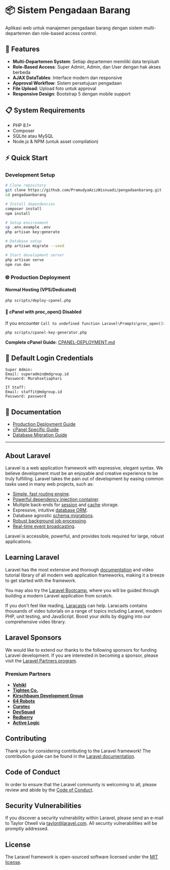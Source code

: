 # 📦 Sistem Pengadaan Barang

Aplikasi web untuk manajemen pengadaan barang dengan sistem multi-departemen dan role-based access control.

## 🚀 Features

- **Multi-Departemen System**: Setiap departemen memiliki data terpisah
- **Role-Based Access**: Super Admin, Admin, dan User dengan hak akses berbeda
- **AJAX DataTables**: Interface modern dan responsive
- **Approval Workflow**: Sistem persetujuan pengadaan
- **File Upload**: Upload foto untuk approval
- **Responsive Design**: Bootstrap 5 dengan mobile support

## 📋 System Requirements

- PHP 8.1+
- Composer
- SQLite atau MySQL
- Node.js & NPM (untuk asset compilation)

## ⚡ Quick Start

### Development Setup

```bash
# Clone repository
git clone https://github.com/PramudyaAzizWisnuadi/pengadaanbarang.git
cd pengadaanbarang

# Install dependencies
composer install
npm install

# Setup environment
cp .env.example .env
php artisan key:generate

# Database setup
php artisan migrate --seed

# Start development server
php artisan serve
npm run dev
```

### 🌐 Production Deployment

#### Normal Hosting (VPS/Dedicated)
```bash
php scripts/deploy-cpanel.php
```

#### 🚨 cPanel with proc_open() Disabled
If you encounter `Call to undefined function Laravel\Prompts\proc_open()`:

```bash
php scripts/cpanel-key-generator.php
```

**Complete cPanel Guide**: [CPANEL-DEPLOYMENT.md](CPANEL-DEPLOYMENT.md)

## 🔑 Default Login Credentials

```
Super Admin:
Email: superadmin@mdgroup.id  
Password: Murahsetiaphari

IT Staff:
Email: staffit@mdgroup.id
Password: password
```

## 📖 Documentation

- [Production Deployment Guide](DEPLOYMENT.md)
- [cPanel Specific Guide](CPANEL-DEPLOYMENT.md)
- [Database Migration Guide](database/README.md)

---

## About Laravel

Laravel is a web application framework with expressive, elegant syntax. We believe development must be an enjoyable and creative experience to be truly fulfilling. Laravel takes the pain out of development by easing common tasks used in many web projects, such as:

- [Simple, fast routing engine](https://laravel.com/docs/routing).
- [Powerful dependency injection container](https://laravel.com/docs/container).
- Multiple back-ends for [session](https://laravel.com/docs/session) and [cache](https://laravel.com/docs/cache) storage.
- Expressive, intuitive [database ORM](https://laravel.com/docs/eloquent).
- Database agnostic [schema migrations](https://laravel.com/docs/migrations).
- [Robust background job processing](https://laravel.com/docs/queues).
- [Real-time event broadcasting](https://laravel.com/docs/broadcasting).

Laravel is accessible, powerful, and provides tools required for large, robust applications.

## Learning Laravel

Laravel has the most extensive and thorough [documentation](https://laravel.com/docs) and video tutorial library of all modern web application frameworks, making it a breeze to get started with the framework.

You may also try the [Laravel Bootcamp](https://bootcamp.laravel.com), where you will be guided through building a modern Laravel application from scratch.

If you don't feel like reading, [Laracasts](https://laracasts.com) can help. Laracasts contains thousands of video tutorials on a range of topics including Laravel, modern PHP, unit testing, and JavaScript. Boost your skills by digging into our comprehensive video library.

## Laravel Sponsors

We would like to extend our thanks to the following sponsors for funding Laravel development. If you are interested in becoming a sponsor, please visit the [Laravel Partners program](https://partners.laravel.com).

### Premium Partners

- **[Vehikl](https://vehikl.com)**
- **[Tighten Co.](https://tighten.co)**
- **[Kirschbaum Development Group](https://kirschbaumdevelopment.com)**
- **[64 Robots](https://64robots.com)**
- **[Curotec](https://www.curotec.com/services/technologies/laravel)**
- **[DevSquad](https://devsquad.com/hire-laravel-developers)**
- **[Redberry](https://redberry.international/laravel-development)**
- **[Active Logic](https://activelogic.com)**

## Contributing

Thank you for considering contributing to the Laravel framework! The contribution guide can be found in the [Laravel documentation](https://laravel.com/docs/contributions).

## Code of Conduct

In order to ensure that the Laravel community is welcoming to all, please review and abide by the [Code of Conduct](https://laravel.com/docs/contributions#code-of-conduct).

## Security Vulnerabilities

If you discover a security vulnerability within Laravel, please send an e-mail to Taylor Otwell via [taylor@laravel.com](mailto:taylor@laravel.com). All security vulnerabilities will be promptly addressed.

## License

The Laravel framework is open-sourced software licensed under the [MIT license](https://opensource.org/licenses/MIT).
